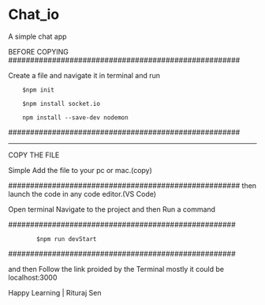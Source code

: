 # Chat_io
A simple chat app

BEFORE COPYING
#####################################################

Create a file and navigate it in terminal and run

        $npm init
        
        $npm install socket.io
        
        npm install --save-dev nodemon

#####################################################
*********************************************************
								      
COPY THE FILE							      
								      
Simple Add the file to your pc or mac.(copy)					      

#####################################################
then launch the code in any code editor.(VS Code)

Open terminal Navigate to the project and then Run a command

####################################################

            $npm run devStart

####################################################

and then Follow the link proided by the Terminal mostly it could be localhost:3000



Happy Learning | Rituraj Sen
